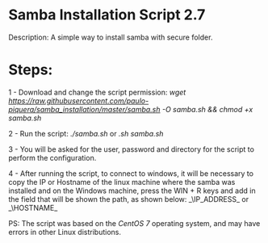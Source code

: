 # Samba Installation Script 2.7

Description: A simple way to install samba with secure folder.


# Steps:
1 - Download and change the script permission:
_wget https://raw.githubusercontent.com/paulo-piquera/samba_installation/master/samba.sh -O samba.sh && chmod +x samba.sh_

2 - Run the script:
_./samba.sh_
or
_.sh samba.sh_

3 - You will be asked for the user, password and directory for the script to perform the configuration.

4 - After running the script, to connect to windows, it will be necessary to copy the IP or Hostname of the linux machine where the samba was installed and on the Windows machine, press the WIN + R keys and add in the field that will be shown the path, as shown below:
_\\IP_ADDRESS\_
or
_\\HOSTNAME\_

PS: The script was based on the _CentOS 7_ operating system, and may have errors in other Linux distributions.
